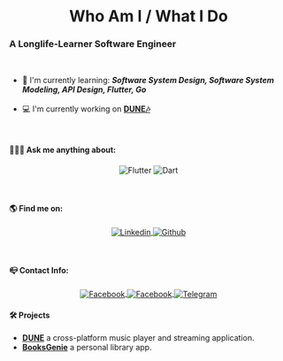 <h1 align="center">
 Who Am I / What I Do
</h1>


### A Longlife-Learner Software Engineer


<br/>

- 🔎 I'm currently learning: <b><i>Software System Design, Software System Modeling, API Design, Flutter, Go </i></b>
<br/><br/>
- 💻 I'm currently working on <b>[DUNE🎶](https://github.com/DMouayad/DUNE)</b>
<br/>

#### 🙋🏻‍♂️ Ask me anything about:

<p align="center">

<picture>
    <source media="(prefers-color-scheme: dark)" srcset="https://img.shields.io/badge/Flutter-%2302569B.svg?&style=for-the-badge&logo=flutter&logoColor=white">
    <img align="center" alt="Flutter" src="https://img.shields.io/badge/Flutter-%2302569B.svg?&style=for-the-badge&logo=flutter&logoColor=white">
  </picture>
  <picture>
    <source media="(prefers-color-scheme: dark)" srcset="https://img.shields.io/badge/dart-%230175C2.svg?&style=for-the-badge&logo=dart&logoColor=white">
    <img align="center" alt="Dart" src="https://img.shields.io/badge/dart-%230175C2.svg?&style=for-the-badge&logo=dart&logoColor=white">
  </picture>
 </p>
<br/>

#### 🌎 Find me on:

  <p align="center">
 <a href="https://www.linkedin.com/in/mouayad-alhamwi-85bb9420b/" target="_blank">
  <picture>
    <source media="(prefers-color-scheme: dark)" srcset="https://img.shields.io/badge/Linkedin-%230D1117.svg?&style=for-the-badge&logo=Linkedin&logoColor=white">
    <img align="center" alt="Linkedin" src="https://img.shields.io/badge/Linkedin-%23ffffff.svg?&style=for-the-badge&logo=Linkedin&logoColor=black">
  </picture>
 </a>
 <a href="https://github.com/DMouayad" target="_blank">
  <picture>
    <source media="(prefers-color-scheme: dark)" srcset="https://img.shields.io/badge/GitHub-%230D1117?style=for-the-badge&logo=github&logoColor=white">
    <img align="center" alt="Github" src="https://img.shields.io/badge/GitHub-white?style=for-the-badge&logo=github&logoColor=black">
  </picture>
 </a>
  </p>
<br/>
  
 #### 📪 Contact Info: 
 
 <p align="center">
 <a href="mailto:mouayad.alhamwi.ma@gmail.com" target="_blank">
  <picture>
    <source media="(prefers-color-scheme: dark)" srcset="https://img.shields.io/badge/Email-%230D1117?style=for-the-badge&logo=Gmail&logoColor=white">
    <img align="center" alt="Facebook" src="https://img.shields.io/badge/Email-white?style=for-the-badge&logo=Gmail&logoColor=black">
  </picture>
 </a>
 <a href="https://www.facebook.com/moaiad.alham/" target="_blank">
  <picture>
    <source media="(prefers-color-scheme: dark)" srcset="https://img.shields.io/badge/Facebook-%230D1117?style=for-the-badge&logo=facebook&logoColor=white">
    <img align="center" alt="Facebook" src="https://img.shields.io/badge/Facebook-white?style=for-the-badge&logo=facebook&logoColor=black">
  </picture>
 </a>
 <a href="https://t.me/DDragon13" target="_blank">
  <picture>
    <source media="(prefers-color-scheme: dark)" srcset="https://img.shields.io/badge/Telegram-%230D1117?style=for-the-badge&logo=telegram&logoColor=white">
    <img align="center" alt="Telegram" src="https://img.shields.io/badge/Telegram-white?style=for-the-badge&logo=telegram&logoColor=black">
  </picture>
 </a>
</p>
  
#### 🛠 Projects

- **[DUNE](https://github.com/DMouayad/DUNE)** a cross-platform music player and streaming application.
- **[BooksGenie](https://github.com/DMouayad/BooksGenie)** a personal library app.
